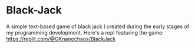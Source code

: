 # Black-Jack
A simple text-based game of black jack I created during the early stages of my programming development. Here's a repl featuring the game: 
https://replit.com/@GKnanochaos/BlackJack
